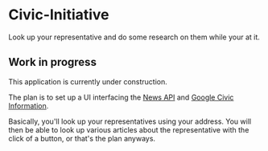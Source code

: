 # Civic-Initiative

Look up your representative and do some research on them while your at it.

## Work in progress

This application is currently under construction.

The plan is to set up a UI interfacing the [News API](https://newsapi.org/) and [Google Civic Information](https://developers.google.com/civic-information/).

Basically, you'll look up your representatives using your address. You will then be able to look up various articles about the representative with the click of a button, or that's the plan anyways.
